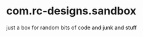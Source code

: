 com.rc-designs.sandbox
======================

just a box for random bits of code and junk and stuff